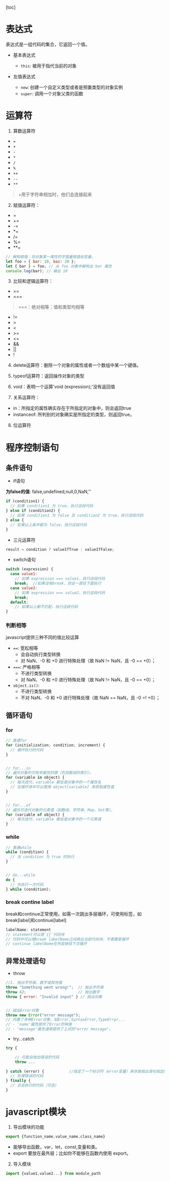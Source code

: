 
[toc]

# 表达式

表达式是一组代码的集合，它返回一个值。

- 基本表达式
    - `this`: 被用于指代当前的对象

- 左值表达式
    - `new`: 创建一个自定义类型或者是预置类型的对象实例
    - `super`: 调用一个对象父类的函数


# 运算符




1. 算数运算符

- `=`
- `+`
- `-`
- `*`
- `/`
- `%`
- `++`
- `--`
- `**`

> +用于字符串相加时，他们会连接起来

2. 赋值运算符：
- = 
- += 
- -= 
- *= 
- /= 
- %= 
- **=


```javascript
// 解构赋值：将对象某一属性的字面量赋值给变量。
let foo = { bar: 10, baz: 20 };
let { bar } = foo; // 从 foo 对象中解构出 bar 属性
console.log(bar); // 输出 10
```


3. 比较和逻辑运算符：
- == 
- === 
> ===：绝对相等：值和类型均相等
- != 
- \> 
- < 
- \>= 
- <= 
- && 
- || 
- !


4. delete运算符：删除一个对象的属性或者一个数组中某一个键值。

5. typeof运算符：返回操作对象的类型

6. void：表明一个运算'void (expression);'没有返回值

7. 关系运算符：

- in：所指定的属性确实存在于所指定的对象中，则会返回true
- instanceof: 所判别的对象确实是所指定的类型，则返回true。

8. 位运算符




# 程序控制语句

## 条件语句

- if语句

**为false的值**: false,undefined,null,0,NaN,''

```js
if (condition1) {
  // 如果 condition1 为 true，执行这段代码
} else if (condition2) {
  // 如果 condition1 为 false 且 condition2 为 true，执行这段代码
} else {
  // 如果以上条件都为 false，执行这段代码
}

```
- 三元运算符
```js
result = condition ? valueIfTrue : valueIfFalse;
```

- switch语句
```js
switch (expression) {
  case value1:
    // 如果 expression === value1，执行这段代码
    break;  //如果没有break，则会一直往下面执行
  case value2:
    // 如果 expression === value2，执行这段代码
    break;
  default:
    // 如果以上都不匹配，执行这段代码
}
```



### 判断相等

javascript提供三种不同的值比较运算
- `==`: 宽松相等
    - 会自动执行类型转换
    - 对 NaN、-0 和 +0 进行特殊处理（故 NaN != NaN，且 -0 == +0）；
- `===`: 严格相等
    - 不进行类型转换
    - 对 NaN、-0 和 +0 进行特殊处理（故 NaN != NaN，且 -0 == +0）；
- `object.is()`: 
    - 不进行类型转换
    - 不对 NaN、-0 和 +0 进行特殊处理（故 NaN == NaN，且 -0 =! +0）；


## 循环语句


### for

```js
// 普通for
for (initialization; condition; increment) {
  // 循环执行的代码
}


// for...in   
// 遍历对象的可枚举属性的键（包括数组的索引）。
for (variable in object) {
  // 每次迭代，variable 都会是对象中的一个属性名
  // 在循环体中可以使用 object[variable] 来获取属性值
}


// for...of
// 遍历可迭代对象的元素值（如数组、字符串、Map、Set等）。
for (variable of object) {
  // 每次迭代，variable 都会是对象中的一个元素值
}
```

### while
```js
// 普通while
while (condition) {
  // 当 condition 为 true 时执行
}


// do...while
do {
  // 先执行一次代码
} while (condition);
```


### break contine label

break和continue正常使用，如需一次跳出多层循环，可使用标签，如break[label]和continue[label]
 ```js
labelName: statement
// statement可以是`{}`代码块
// 代码中可以用break labelName之间跳出当前代码块，不需要是循环
// continue labelName在外层继续下次循环
```


## 异常处理语句

- throw
```js
//1. 抛出字符串、数字或其他值
throw "Something went wrong!";  // 抛出字符串
throw 42;                       // 抛出数字
throw { error: "Invalid input" } // 抛出对象


// 抛出Error对象
throw new Error("error message");
// 内置了多种Error对象，如Error,SyntaxError,TypeErrpr...
// - 'name'属性提供了Error的种类
// - 'message'属性通常提供了上式的"error message"。
```

- try...catch
```js
try {

    // 可能会抛出错误的代码
    throw ...
    
} catch (error) {           //指定了一个标识符（error变量）来存放抛出语句指定的值
  // 处理错误的代码
} finally {
  // 总会执行的代码（可选）
}

```




# javascript模块


1. 导出模块的功能


```javascript
export {function_name,value_name,class_name}
```
- 能够导出函数，var，let，const,变量和类。
- export 要放在最外层；比如你不能够在函数内使用 export。


2. 导入模块


```javascript
import {value1,value2...} from module_path
```





